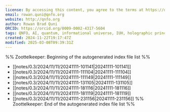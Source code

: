```yaml
---
license: By accessing this content, you agree to the terms at https://qnfo.org/LICENSE
email: rowan.quni@qnfo.org
website: http://qnfo.org
author: Rowan Brad Quni
ORCID: https://orcid.org/0009-0002-4317-5604
tags: QNFO, AI, quantum, informational universe, IUH, holographic principle
created: 2024-11-22T19:17:47Z
modified: 2025-03-08T09:39:31Z
---
```


%% Zoottelkeeper: Beginning of the autogenerated index file list %%
-  [[notes/0.3/2024/11/11/20241111-101141|20241111-101141]]
-  [[notes/0.3/2024/11/11/20241111-111104|20241111-111104]]
-  [[notes/0.3/2024/11/11/20241111-111149|20241111-111149]]
-  [[notes/0.3/2024/11/11/20241111-131105|20241111-131105]]
-  [[notes/0.3/2024/11/11/20241111-181116|20241111-181116]]
-  [[notes/0.3/2024/11/11/20241111-181119|20241111-181119]]
-  [[notes/0.3/2024/11/11/20241111-231156|20241111-231156]]
%% Zoottelkeeper: End of the autogenerated index file list %%
